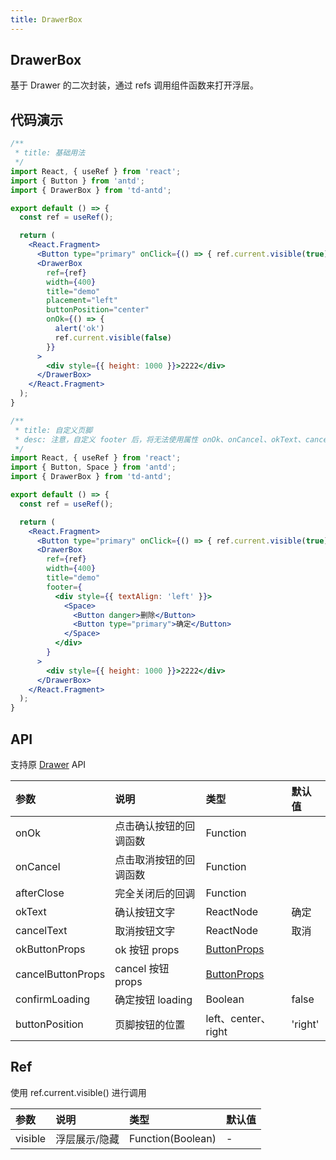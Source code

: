 ```yaml
---
title: DrawerBox
---
```


## DrawerBox

基于 Drawer 的二次封装，通过 refs 调用组件函数来打开浮层。

## 代码演示

```jsx
/**
 * title: 基础用法
 */
import React, { useRef } from 'react';
import { Button } from 'antd';
import { DrawerBox } from 'td-antd';

export default () => {
  const ref = useRef();

  return (
    <React.Fragment>
      <Button type="primary" onClick={() => { ref.current.visible(true) }}>打开抽屉</Button>
      <DrawerBox
        ref={ref}
        width={400}
        title="demo"
        placement="left"
        buttonPosition="center"
        onOk={() => {
          alert('ok')
          ref.current.visible(false)
        }}
      >
        <div style={{ height: 1000 }}>2222</div>
      </DrawerBox>
    </React.Fragment>
  );
}
```

```jsx
/**
 * title: 自定义页脚
 * desc: 注意，自定义 footer 后，将无法使用属性 onOk、onCancel、okText、cancelText、okButtonProps、cancelButtonProps、confirmLoading、buttonPosition
 */
import React, { useRef } from 'react';
import { Button, Space } from 'antd';
import { DrawerBox } from 'td-antd';

export default () => {
  const ref = useRef();

  return (
    <React.Fragment>
      <Button type="primary" onClick={() => { ref.current.visible(true) }}>自定义页脚</Button>
      <DrawerBox
        ref={ref}
        width={400}
        title="demo"
        footer={
          <div style={{ textAlign: 'left' }}>
            <Space>
              <Button danger>删除</Button>
              <Button type="primary">确定</Button>
            </Space>
          </div>
        }
      >
        <div style={{ height: 1000 }}>2222</div>
      </DrawerBox>
    </React.Fragment>
  );
}
```

## API

支持原 [Drawer](https://ant.design/components/drawer-cn/) API

|参数|说明|类型|默认值|
|:--|:--|:--|:--|
|onOk|点击确认按钮的回调函数|Function||
|onCancel|点击取消按钮的回调函数|Function||
|afterClose|完全关闭后的回调|Function||
|okText|确认按钮文字|ReactNode|确定|
|cancelText|取消按钮文字|ReactNode|取消|
|okButtonProps|ok 按钮 props|[ButtonProps](https://ant.design/components/button-cn/#API)||
|cancelButtonProps|cancel 按钮 props|[ButtonProps](https://ant.design/components/button-cn/#API)||
|confirmLoading|确定按钮 loading|Boolean|false|
|buttonPosition|页脚按钮的位置|left、center、right|'right'|

## Ref

使用 ref.current.visible() 进行调用

|参数|说明|类型|默认值|
|:--|:--|:--|:--|
|visible|浮层展示/隐藏|Function(Boolean)|-|
